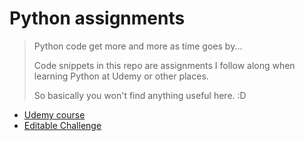 # Python assignments
> Python code get more and more as time goes by...
>
> Code snippets in this repo are assignments I follow along when learning Python at Udemy or other places.
>
> So basically you won't find anything useful here. :D 
>
>
- [Udemy course](https://www.udemy.com/course/the-python-mega-course/)
- [Editable Challenge](https://edabit.com/user/oiB35uZHAiLvPMCuX)